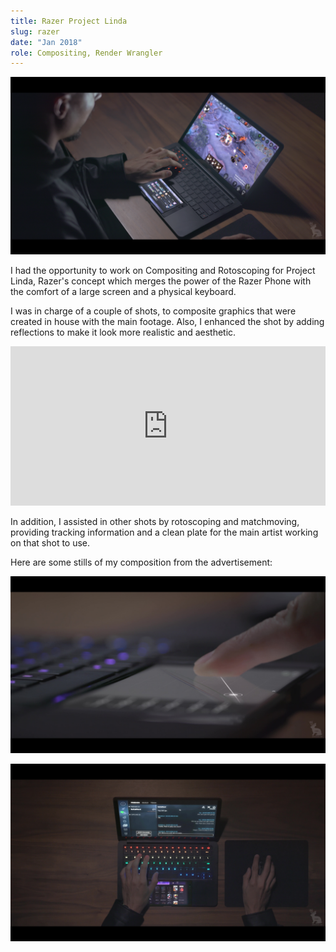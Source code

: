 ```yaml
---
title: Razer Project Linda
slug: razer
date: "Jan 2018"
role: Compositing, Render Wrangler
---
```

![Linda](./linda.jpg)

I had the opportunity to work on Compositing and Rotoscoping for Project Linda, Razer's concept which merges the power of the Razer Phone with the comfort of a large screen and a physical keyboard. 

I was in charge of a couple of shots, to composite graphics that were created in house with the main footage. Also, I enhanced the shot by adding reflections to make it look more realistic and aesthetic.

<center><iframe src="https://player.vimeo.com/video/252664844" width="100%" height="255" frameborder="0" allow="autoplay; fullscreen" allowfullscreen></iframe></center>

In addition, I assisted in other shots by rotoscoping and matchmoving, providing tracking information and a clean plate for the main artist working on that shot to use.

Here are some stills of my composition from the advertisement:


![](./linda2.jpg)

![](./linda1.jpg)
